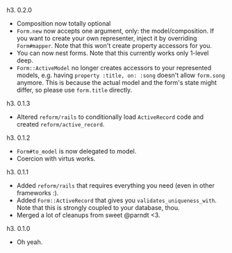 h3. 0.2.0

* Composition now totally optional
* `Form.new` now accepts one argument, only: the model/composition. If you want to create your own representer, inject it by overriding `Form#mapper`. Note that this won't create property accessors for you.
* You can now nest forms. Note that this currently works only 1-level deep.
* `Form::ActiveModel` no longer creates accessors to your represented models, e.g. having `property :title, on: :song` doesn't allow `form.song` anymore. This is because the actual model and the form's state might differ, so please use `form.title` directly.

h3. 0.1.3

* Altered `reform/rails` to conditionally load `ActiveRecord` code and created `reform/active_record`.

h3. 0.1.2

* `Form#to_model` is now delegated to model.
* Coercion with virtus works.

h3. 0.1.1

* Added `reform/rails` that requires everything you need (even in other frameworks :).
* Added `Form::ActiveRecord` that gives you `validates_uniqueness_with`. Note that this is strongly coupled to your database, thou.
* Merged a lot of cleanups from sweet @parndt <3.

h3. 0.1.0

* Oh yeah.
